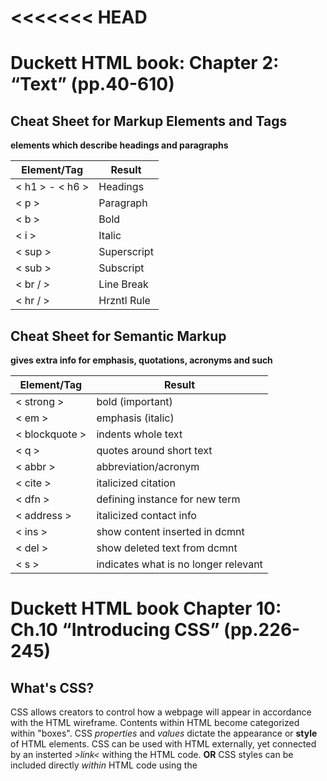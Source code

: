 <<<<<<< HEAD
=======
# Duckett HTML book: Chapter 2: “Text” (pp.40-610)

## Cheat Sheet for Markup Elements and Tags

**elements which describe headings and paragraphs**

| Element/Tag   | Result      |
|---------------|------------ |
|< h1 > - < h6 >| Headings    |
| < p >         | Paragraph   |
| < b >         | Bold        |
| < i >         | Italic      |
| < sup >       | Superscript |
| < sub >       | Subscript   |
| < br / >      | Line Break  |
| < hr / >      | Hrzntl Rule |

## Cheat Sheet for Semantic Markup

**gives extra info for emphasis, quotations, acronyms and such**

| Element/Tag   | Result                               |
|---------------|------------------------------------- |
| < strong >    | bold (important)                     |
| < em >        | emphasis (italic)                    |
| < blockquote >| indents whole text                   |
| < q >         | quotes around short text             |
| < abbr >      | abbreviation/acronym                 |
| < cite >      | italicized citation                  |
| < dfn >       | defining instance for new term       |
| < address >   | italicized contact info              |
| < ins >       | show content inserted in dcmnt       |
| < del >       | show deleted text from dcmnt         |
| < s >         | indicates what is no longer relevant |

# Duckett HTML book Chapter 10: Ch.10 “Introducing CSS” (pp.226-245)

## What's CSS?

CSS allows creators to control how a webpage will appear in accordance with the HTML wireframe. Contents within HTML become categorized within "boxes". CSS *properties* and *values* dictate the appearance or **style** of HTML elements. CSS can be used with HTML externally, yet connected by an insterted *>link<* withing the HTML code. **OR** CSS styles can be included directly *within* HTML code using the **<style>** element.
**It is most common for CSS rules to be made in a separate document rather than within HTML**

There are different types of CSS selectors which allow you to direct *specific* rules at *specific elements* in HTML. For example, a rule for just one of two images within the *same section* of a webpage.

**Declarations** are made up by both element properties and the *value* of properties to be changed.

## Color

- every color we see on the devices we use are made up by different mixes of red, blue and green or **RGB**

- Individual pixels in our screens can be a different color

## Values

- *RGB* values are values expressed by number for the amount of how much red, green and blue are used

- *Hex codes* express RGB values by hexadecimal code

- *Color names* express colors simply by naming them

- *Hue* , *saturation* and *brightness* are how much gray, black and shade are present of a color

# Duckett JS book: Chapter 2: “Basic JavaScript Instructions” (pp.53-84)

**Statements** are individual instructions which make up a script ending with **;**

- *green* is the statement

- *pink* indicate start & end of the codeblock

- *purple* determines which code should run

**Comments** describe for you and others what the code does

- *green* JS code

- *pink* multiple lines of *comments*

- *gray* single line of *comments*

## Variables

Variables are where a scripts data is stored. Data within variables can 'calculate' or 'compute' numbers or other types of data.

**declaring a variable** = *var quantity = 1;*

**numeric data** = *0.45*

**string type data** = *'what is up!'*

**BOOLEAN data** = *true* or *false*

- Variables can store strings which are placed inside of either single or double quotes

- *if using single quotes in the string, surround the entire string and the single quotes with double quotes OR the other way around* 

## Naming Variables

1. Must begin with a letter *$* or **_** - no numbers!

2. Name can contain the same as above but no **-** or **.**

3. No keywords or eserved words (words to be used in the future)

4. Variables are case sensitive! 

5. use a name that describes the information example: **myName**

6. If name is made of more than one word, separate with an uppercase letter after first word as shown above

## Arrays

Arrays store a *list* of values. 
Best used for:
- lists
- related values
**shopping list example** (pages 70-71)

for values:
- number items
- retrieve items by using variable with value set to a specified item in array
- *lengths* hold number of items in array

### Expressions

**expressions result in a single value**

1. Assign a value to a variable **var color = 'black';**

2. A variable might use more that one value to result in a single value **var area = 2 * 400;**

### Operators

*expressions **need** operators which let creators get a single value from one or more values

- Combining strings

- Computing Basic Match

- Comparison operators

- Logical operators

**Arithmetic Operators**

- Addition **+** or Subtraction **-**

- Division **/** or Multiplication **(*)**

- Increments **++** or Decrements **--** either adding one or subtracting one

- Modulus **%** Dividing two values and giving back the remainder

**String Operators**

- you can join together two or more strings using **+** 

**check example on (pages 78-79)**

# Chapter 4: “Decisions and Loops” (pp.145-162)

## Comparison and Logical Operators

- == *is equal to* for numbers, strings or booleans

- != *is not equal to* for numbers, strings or booleans

- === *strict equal to* check if data type and values are same

- !== *strict not equal to* check that data type and values are **not** the same

- *< or >*

- *<= or >=*

### Structuring Comparison Operators

operands are place on the side of the comparison operator
**this example, suing *>* as operator and *time and fail* as operands:**
(time > fail)

### Expressions Using Comparison Operators

operands are enclosed by parenthesis and on the sides of comparison operator
**example:**
(time + fail)>=(time1 + fail)

### Logical Operators
Can compare results of more than one comparison operator by:

- && *to test more than one condition*

- || *to test at least one of the conditions, resulting in all as either true or false*

- ! *inverts a single boolean, if !true returns false, if !false returns true*
>>>>>>> ece0d0f0c69735faca4a79ff81477044aa6ced4f
